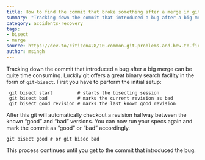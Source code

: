 ```yaml
---
title: How to find the commit that broke something after a merge in git?
summary: "Tracking down the commit that introduced a bug after a big merge can be quite time consuming. Luckily git offers a great binary search facility in the form of `git-bisect`."
category: accidents-recovery
tags:
- bisect
- merge
source: https://dev.to/citizen428/10-common-git-problems-and-how-to-fix-them-234o#8-find-the-commit-that-broke-something-after-a-merge
author: msingh
---
```


Tracking down the commit that introduced a bug after a big merge can be quite time consuming. Luckily git offers a great binary search facility in the form of `git-bisect`. First you have to perform the initial setup:

```shell
 git bisect start         # starts the bisecting session
 git bisect bad           # marks the current revision as bad
 git bisect good revision # marks the last known good revision
 ```

After this git will automatically checkout a revision halfway between the known “good” and “bad” versions. You can now run your specs again and mark the commit as “good” or “bad” accordingly.

```shell
git bisect good # or git bisec bad
```

This process continues until you get to the commit that introduced the bug.
